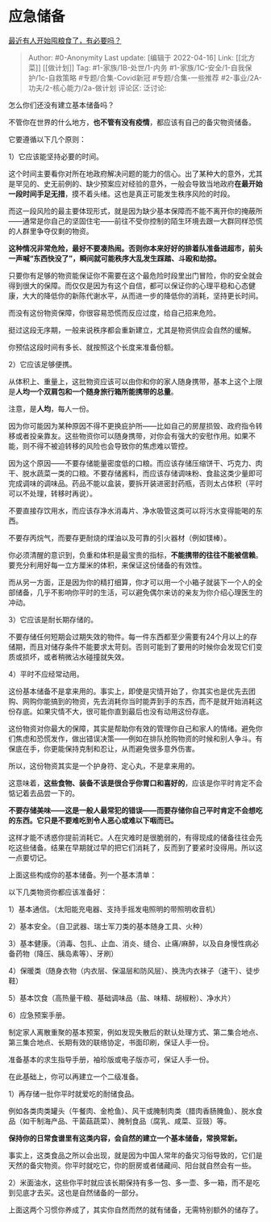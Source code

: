 # 应急储备
[最近有人开始囤粮食了，有必要吗？](https://www.zhihu.com/question/384055561/answer/2439164062)

> Author: #0-Anonymity
> Last update: [编辑于 2022-04-16]
> Link: [[北方菜]] [[做计划]]
> Tag: #1-家族/1B-处世/1-内务 #1-家族/1C-安全/1-自我保护/1c-自救策略 #专题/合集-Covid新冠 #专题/合集-一些推荐 #2-事业/2A-功夫/2-核心能力/2a-做计划 
> 评论区:
> 泛讨论:

怎么你们还没有建立基本储备吗？

不管你在世界的什么地方，**也不管有没有疫情**，都应该有自己的备灾物资储备。

它要遵循以下几个原则：

1）它应该能坚持必要的时间。

这个时间主要看你对所在地政府解决问题的能力的信心。出了某种大的意外，尤其是罕见的、史无前例的、缺少预案应对经验的意外，一般会导致当地政府**在最开始一段时间手足无措**，摸不着头绪。这也是真正可能发生秩序风险的时段。

而这一段风险的最主要体现形式，就是因为缺少基本保障而不能不离开你的掩蔽所——通常是你自己的坚固住宅——前往不受你控制的陌生环境去跟一大群同样恐慌的人群里争夺仅剩的物资。

**这种情况非常危险，最好不要凑热闹。否则你本来好好的排着队准备进超市，前头一声喊“东西快没了”，瞬间就可能秩序大乱发生踩踏、斗殴和劫掠。**

只要你有足够的物资能保证你不需要在这个最危险时段里出门冒险，你的安全就会得到很大的保障。而仅仅是因为有这个自信，都可以保证你的心理平稳和心态健康，大大的降低你的新陈代谢水平，从而进一步的降低你的消耗，坚持更长时间。

而没有这份物资保障，你很容易恐慌而反应过度，给自己招来危险。

挺过这段无序期，一般来说秩序都会重新建立，尤其是物资供应会自然的缓解。

你预估这段时间有多长、就按照这个长度来准备份额。

2）它应该足够便携。

从体积上、重量上，这批物资应该可以由你和你的家人随身携带，基本上这个上限是**人均一个双肩包和一个随身旅行箱所能携带的总量**。

注意，是**人均**，每人一份。

因为你可能因为某种原因不得不更换庇护所——比如自己的房屋损毁、政府指令转移或者投亲靠友。这些物资你可以随身携带，对你会有强大的安慰作用。如果不能，则不得不被迫转移的风险也会导致你的焦虑难以管控。

因为这个原因——不要存储能量密度低的口粮。而应该存储压缩饼干、巧克力、肉干、脱水蔬菜一类的口粮。不要存储酱料，而应该存储调味粉、食盐这类少量即可完成调味的调味品。药品不能以盒装，要拆开装进密封药瓶，否则太占体积（平时可以不处理，转移时再说）。

不要直接存饮用水，而应该存净水消毒片、净水吸管这类可以将污水变得能喝的东西。

不要存丙烷气，而要存更耐烧的煤油以及可靠的引火器材（例如镁棒）。

你必须清醒的意识到，负重和体积是最宝贵的指标，**不能携带的往往不能被信赖**。要充分利用好每一立方厘米的体积，来保证这份储备的有效性。

而从另一方面，正是因为你的精打细算，你才可以用一个小箱子就装下一个人的全部储备，几乎不影响你平时的生活，可以避免偶尔来访的亲友为你介绍心理医生的冲动。

3）它应该是耐长期存储的。

不要存储任何短期会过期失效的物件。每一件东西都至少需要有24个月以上的存储期，而且对储存条件不能要求太苛刻。否则可能到了要用的时候你会发现它们变质或损坏，或者稍微沾水碰撞就失效。

4）平时不应经常动用。

这份基本储备不是拿来用的。事实上，即使是灾情开始了，你其实也是优先去团购、网购你能搞到的物资，先去消耗你当时能弄到手的东西，而不是就开始消耗这份存底。如果灾情不大，很可能你直到最后也没有动用这份存底。

这份物资对你最大的保障，其实是帮助你有效的管理你自己和家人的情绪。避免你们焦虑和恐慌发作，做出错误决策——例如在排队抢购物资的时候和别人争斗。有保底在手，你更能保持克制和忍让，从而避免很多意外伤害。

所以，这份物资其实是一个护身符、定心丸，不是拿来用的。

这意味着，**这些食物、装备不该是很合乎你胃口和喜好的**，应该是你平时肯定不会惦记着去品尝一下的。

**不要存储美味——这是一般人最常犯的错误——而要存储你自己平时肯定不会想吃的东西。它只是不要难吃到令人恶心或难以下咽而已。**

这样才能不诱惑你提前消耗它。人在灾难时是很脆弱的，有得现成的储备往往会先吃这些储备。结果在早期就过早的把它们消耗了，反而到了要紧时没得用。所以这一点要切记。

上面这些构成你的基本储备。列一个基本清单：

以下几类物资你都应该准备好：

1）基本通信。（太阳能充电器、支持手摇发电照明的带照明收音机）

2）基本安全。（自卫武器、瑞士军刀类的基本随身工具、火种）

3）基本健康。（消毒、包扎、止血、消炎、缝合、止痛/麻醉，以及自身慢性病必备药物（降压、胰岛素等）、牙刷）

4）保暖类（随身衣物（内衣层、保温层和防风层）、换洗内衣袜子（速干）、徒步鞋）

5）基本饮食（高热量干粮、基础调味品（盐、味精、胡椒粉）、净水片）

6）应急预案手册。

制定家人离散重聚的基本预案，例如发现失散后的默认处理方式、第二集合地点、第三集合地点、长期有效的联络协定，书面印刷，保证人手一份。

准备基本的求生指导手册，袖珍版或电子版亦可，保证人手一份。

在此基础上，你可以再建立一个二级准备。

1）再存储一批你平时就爱吃的耐储食品。

例如各类肉类罐头（午餐肉、金枪鱼）、风干或腌制肉类（腊肉香肠腌鱼）、脱水食品（如干制海产品、干菌菇蔬菜）、腌制食品（腐乳、咸菜、豆豉）等。

**保持你的日常食谱里有这类内容，会自然的建立一个基本储备，常换常新。**

事实上，这类食品之所以会出现，就是因为中国人常年的备灾习俗导致的，它们是天然的备灾物资。你平时就吃它，你的厨房或者储藏间、阳台就自然会有一些。

2）米面油水，这些你平时就应该长期保持有多一包、多一壶、多一箱，而不是吃到见底才去买。这也是自然储备的一部分。

上面这两个习惯你养成了，其实你自然而然的就有储备，无需特别额外的储存了。
